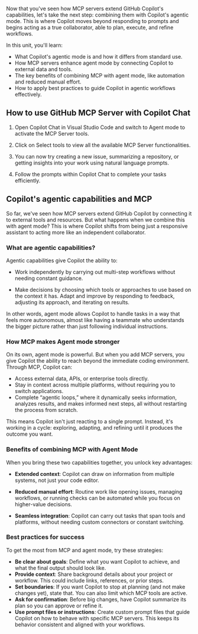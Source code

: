 Now that you've seen how MCP servers extend GitHub Copilot's capabilities, let's take the next step: combining them with Copilot's agentic mode. This is where Copilot moves beyond responding to prompts and begins acting as a true collaborator, able to plan, execute, and refine workflows. 

In this unit, you'll learn:

- What Copilot's agentic mode is and how it differs from standard use.
- How MCP servers enhance agent mode by connecting Copilot to external data and tools.
- The key benefits of combining MCP with agent mode, like automation and reduced manual effort.
- How to apply best practices to guide Copilot in agentic workflows effectively.


## How to use GitHub MCP Server with Copilot Chat

1. Open Copilot Chat in Visual Studio Code and switch to Agent mode to activate the MCP Server tools.

1. Click on Select tools to view all the available MCP Server functionalities.

1. You can now try creating a new issue, summarizing a repository, or getting insights into your work using natural language prompts.

1. Follow the prompts within Copilot Chat to complete your tasks efficiently.

## Copilot's agentic capabilities and MCP

So far, we've seen how MCP servers extend GitHub Copilot by connecting it to external tools and resources. But what happens when we combine this with agent mode? This is where Copilot shifts from being just a responsive assistant to acting more like an independent collaborator.

### What are agentic capabilities?

Agentic capabilities give Copilot the ability to:

- Work independently by carrying out multi-step workflows without needing constant guidance.

- Make decisions by choosing which tools or approaches to use based on the context it has.
  Adapt and improve by responding to feedback, adjusting its approach, and iterating on results.
 

In other words, agent mode allows Copilot to handle tasks in a way that feels more autonomous, almost like having a teammate who understands the bigger picture rather than just following individual instructions.

### How MCP makes Agent mode stronger

On its own, agent mode is powerful. But when you add MCP servers, you give Copilot the ability to reach beyond the immediate coding environment. Through MCP, Copilot can:

- Access external data, APIs, or enterprise tools directly.
- Stay in context across multiple platforms, without requiring you to switch applications.
- Complete “agentic loops,” where it dynamically seeks information, analyzes results, and makes informed next steps, all without restarting the process from scratch.

This means Copilot isn't just reacting to a single prompt. Instead, it's working in a cycle: exploring, adapting, and refining until it produces the outcome you want.

### Benefits of combining MCP with Agent Mode

When you bring these two capabilities together, you unlock key advantages:

- **Extended context**: Copilot can draw on information from multiple systems, not just your code editor.

- **Reduced manual effort**: Routine work like opening issues, managing workflows, or running checks can be automated while you focus on higher-value decisions.
  
- **Seamless integration**: Copilot can carry out tasks that span tools and platforms, without needing custom connectors or constant switching.

### Best practices for success

To get the most from MCP and agent mode, try these strategies:

- **Be clear about goals**: Define what you want Copilot to achieve, and what the final output should look like.
- **Provide context**: Share background details about your project or workflow. This could include links, references, or prior steps.
- **Set boundaries**: If you want Copilot to stop at planning (and not make changes yet), state that. You can also limit which MCP tools are active.
- **Ask for confirmation**: Before big changes, have Copilot summarize its plan so you can approve or refine it.
- **Use prompt files or instructions**: Create custom prompt files that guide Copilot on how to behave with specific MCP servers. This keeps its behavior consistent and aligned with your workflows.
